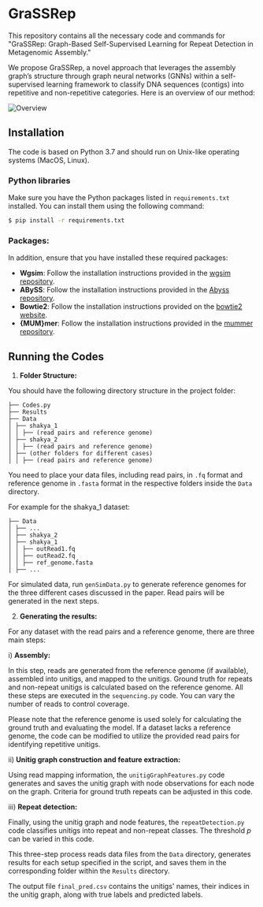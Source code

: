 # GraSSRep

This repository contains all the necessary code and commands for "GraSSRep: Graph-Based Self-Supervised Learning for Repeat Detection in Metagenomic Assembly."

We propose GraSSRep, a novel approach that leverages the assembly graph’s structure through graph neural networks (GNNs) within a self-supervised learning framework to classify DNA sequences (contigs) into repetitive and non-repetitive categories. Here is an overview of our method:

![Overview](https://github.com/aliaaz99/GraSSRep/assets/136205616/43a06c8b-9f53-4359-b47d-b7abf4c5e36b)


## Installation

The code is based on Python 3.7 and should run on Unix-like operating systems (MacOS, Linux).

### Python libraries

Make sure you have the Python packages listed in `requirements.txt` installed. You can install them using the following command:

```sh
$ pip install -r requirements.txt
```

### Packages:

In addition, ensure that you have installed these required packages:

- **Wgsim**: Follow the installation instructions provided in the [wgsim repository](https://github.com/lh3/wgsim).
- **ABySS**: Follow the installation instructions provided in the [Abyss repository](https://github.com/bcgsc/abyss).
- **Bowtie2**: Follow the installation instructions provided on the [bowtie2 website](http://bowtie-bio.sourceforge.net/bowtie2/index.shtml).
- **{MUM}mer**: Follow the installation instructions provided in the [mummer repository](https://mummer4.github.io/).


## Running the Codes

1. **Folder Structure:**

You should have the following directory structure in the project folder:

```
├── Codes.py
├── Results
├── Data
│ ├── shakya_1
│ │ ├── (read pairs and reference genome)
│ ├── shakya_2
│ │ ├── (read pairs and reference genome)
│ ├── (other folders for different cases)
│ │ ├── (read pairs and reference genome)
```

You need to place your data files, including read pairs, in `.fq` format and reference genome in `.fasta` format in the respective folders inside the `Data` directory.

For example for the shakya_1 dataset:

```
├── Data
│ ├── ...
│ ├── shakya_2
│ ├── shakya_1
│ │ ├── outRead1.fq
│ │ ├── outRead2.fq
│ │ ├── ref_genome.fasta
│ ├── ...
```

For simulated data, run `genSimData.py` to generate reference genomes for the three different cases discussed in the paper. Read pairs will be generated in the next steps.

2. **Generating the results:**

For any dataset with the read pairs and a reference genome, there are three main steps:

  i) **Assembly:**
  
In this step, reads are generated from the reference genome (if available), assembled into unitigs, and mapped to the unitigs. Ground truth for repeats and non-repeat unitigs is calculated based on the reference genome.
All these steps are executed in the `sequencing.py` code.
You can vary the number of reads to control coverage.

Please note that the reference genome is used solely for calculating the ground truth and evaluating the model. If a dataset lacks a reference genome, the code can be modified to utilize the provided read pairs for identifying repetitive unitigs.

  ii) **Unitig graph construction and feature extraction:**

Using read mapping information, the `unitigGraphFeatures.py` code generates and saves the unitig graph with node observations for each node on the graph. Criteria for ground truth repeats can be adjusted in this code.

  iii) **Repeat detection:**

Finally, using the unitig graph and node features, the `repeatDetection.py` code classifies unitigs into repeat and non-repeat classes. The threshold $p$ can be varied in this code.

This three-step process reads data files from the `Data` directory, generates results for each setup specified in the script, and saves them in the corresponding folder within the `Results` directory.

The output file `final_pred.csv` contains the unitigs' names, their indices in the unitig graph, along with true labels and predicted labels.




